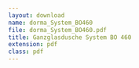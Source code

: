```yaml
---
layout: download
name: dorma_System_BO460
file: dorma_System_BO460.pdf
title: Ganzglasdusche System BO 460
extension: pdf
class: pdf
---
```


